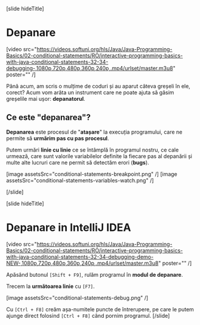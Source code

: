 [slide hideTitle]

# Depanare
[video src="https://videos.softuni.org/hls/Java/Java-Programming-Basics/02-conditional-statements/RO/interactive-programming-basics-with-java-conditional-statements-32-34-debugging-,1080p,720p,480p,360p,240p,.mp4/urlset/master.m3u8" poster="" /]


Până acum, am scris o mulțime de coduri și au aparut câteva greșeli în ele, corect? Acum vom arăta un instrument care ne poate ajuta să găsim greșelile mai ușor: **depanatorul**.

## Ce este "depanarea"?

**Depanarea** este procesul de "**atașare**" la execuția programului, care ne permite să **urmărim pas cu pas procesul**.

Putem urmări **linie cu linie** ce se întâmplă în programul nostru, ce cale urmează, care sunt valorile variabilelor definite la fiecare pas al depanării și multe alte lucruri care ne permit să detectăm erori (**bugs**).

[image assetsSrc="conditional-statements-breakpoint.png" /]
[image assetsSrc="conditional-statements-variables-watch.png" /]

[/slide]

[slide hideTitle]

# Depanare in IntelliJ IDEA 
[video src="https://videos.softuni.org/hls/Java/Java-Programming-Basics/02-conditional-statements/RO/interactive-programming-basics-with-java-conditional-statements-32-34-debugging-demo-NEW-,1080p,720p,480p,360p,240p,.mp4/urlset/master.m3u8" poster="" /]

Apăsând butonul `[Shift + F9]`, rulăm programul în **modul de depanare**. 

Trecem la **următoarea linie** cu `[F7]`.

[image assetsSrc="conditional-statements-debug.png" /]

Cu `[Ctrl + F8]` creăm așa-numitele puncte de întrerupere, pe care le putem ajunge direct folosind `[Ctrl + F8]` când pornim programul.
[/slide]
